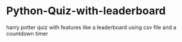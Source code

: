 # Python-Quiz-with-leaderboard
harry potter quiz with features like a leaderboard using csv file and a countdown timer 
